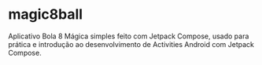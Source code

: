 # magic8ball
Aplicativo Bola 8 Mágica simples feito com Jetpack Compose, usado para prática e introdução ao desenvolvimento de Activities Android com Jetpack Compose.
